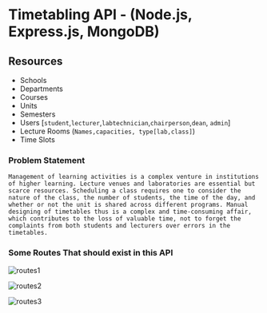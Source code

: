 # Timetabling API - (Node.js, Express.js, MongoDB)

## Resources

- Schools
- Departments
- Courses
- Units
- Semesters
- Users [`student`,`lecturer`,`labtechnician`,`chairperson`,`dean`, `admin`]
- Lecture Rooms (`Names,capacities, type[lab,class]`)
- Time Slots

### Problem Statement

`Management of learning activities is a complex venture in institutions of higher learning. Lecture venues and laboratories are essential but scarce resources. Scheduling a class requires one to consider the nature of the class, the number of students, the time of the day, and whether or not the unit is shared across different programs. Manual designing of timetables thus is a complex and time-consuming affair, which contributes to the loss of valuable time, not to forget the complaints from both students and lecturers over errors in the timetables.`

### Some Routes That should exist in this API

![routes1](https://user-images.githubusercontent.com/59168713/216713665-347b0809-699e-4cc1-b27f-3b57a3b823c4.png)

![routes2](https://user-images.githubusercontent.com/59168713/216713787-c5fb2815-df61-4d6c-bc83-9006a93006d7.png)

![routes3](https://user-images.githubusercontent.com/59168713/216713824-d71b2c2b-d191-47b4-b245-6d7723f2f963.png)
